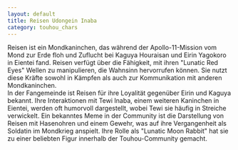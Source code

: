 ```yaml
---
layout: default
title: Reisen Udongein Inaba
category: touhou_chars
---
```


Reisen ist ein Mondkaninchen, das während der Apollo-11-Mission vom Mond zur Erde floh und Zuflucht bei Kaguya Houraisan
und Eirin Yagokoro in Eientei fand. Reisen verfügt über die Fähigkeit, mit ihren "Lunatic Red Eyes" Wellen zu
manipulieren, die Wahnsinn hervorrufen können. Sie nutzt diese Kräfte sowohl in Kämpfen als auch zur Kommunikation mit
anderen Mondkaninchen.
<br>
In der Fangemeinde ist Reisen für ihre Loyalität gegenüber Eirin und Kaguya bekannt. Ihre Interaktionen mit Tewi Inaba,
einem weiteren Kaninchen in Eientei, werden oft humorvoll dargestellt, wobei Tewi sie häufig in Streiche verwickelt. Ein
bekanntes Meme in der Community ist die Darstellung von Reisen mit Hasenohren und einem Gewehr, was auf ihre
Vergangenheit als Soldatin im Mondkrieg anspielt. Ihre Rolle als "Lunatic Moon Rabbit" hat sie zu einer beliebten Figur
innerhalb der Touhou-Community gemacht.